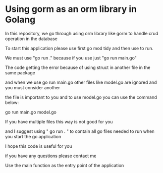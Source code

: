 # Using gorm as an orm library in Golang

In this repository, we go through using orm library like gorm to handle crud operation in the database

To start this application please use first go mod tidy and then use to run.

We must use "go run ." because if you use just "go run main.go"

The code getting the error because of using struct in another file in the same package

and when we use go run main.go other files like model.go are ignored and you must consider another

the file is important to you and to use model.go you can use the command below:

go run main.go model.go

If you have multiple files this way is not good for you

and I suggest using " go run . " to contain all go files needed to run when you start the go application

I hope this code is useful for you

if you have any questions please contact me

Use the main function as the entry point of the application